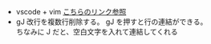 + vscode + vim 
[こちらのリンク参照](https://qiita.com/jintz/items/d357478271179c90ffab)
+ gJ 改行を複数行削除する。
gJ を押すと行の連結ができる。<br>
ちなみに J だと、空白文字を入れて連結してくれる<br>

